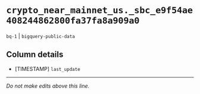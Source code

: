 # `crypto_near_mainnet_us._sbc_e9f54ae408244862800fa37fa8a909a0`
`bq-1` | `bigquery-public-data`

## Column details
* [TIMESTAMP] `last_update`

-------------------------------------------------------------------------------
*Do not make edits above this line.*
